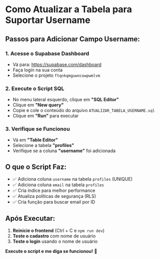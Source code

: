 # Como Atualizar a Tabela para Suportar Username

## Passos para Adicionar Campo Username:

### 1. Acesse o Supabase Dashboard
- Vá para: https://supabase.com/dashboard
- Faça login na sua conta
- Selecione o projeto `ftqnkqmguwncowpwmlvm`

### 2. Execute o Script SQL
- No menu lateral esquerdo, clique em **"SQL Editor"**
- Clique em **"New query"**
- Copie e cole o conteúdo do arquivo `ATUALIZAR_TABELA_USERNAME.sql`
- Clique em **"Run"** para executar

### 3. Verifique se Funcionou
- Vá em **"Table Editor"**
- Selecione a tabela **"profiles"**
- Verifique se a coluna **"username"** foi adicionada

## O que o Script Faz:
- ✅ Adiciona coluna `username` na tabela `profiles` (UNIQUE)
- ✅ Adiciona coluna `email` na tabela `profiles`
- ✅ Cria índice para melhor performance
- ✅ Atualiza políticas de segurança (RLS)
- ✅ Cria função para buscar email por ID

## Após Executar:
1. **Reinicie o frontend** (Ctrl + C e `npm run dev`)
2. **Teste o cadastro** com nome de usuário
3. **Teste o login** usando o nome de usuário

**Execute o script e me diga se funcionou!** 🚀
